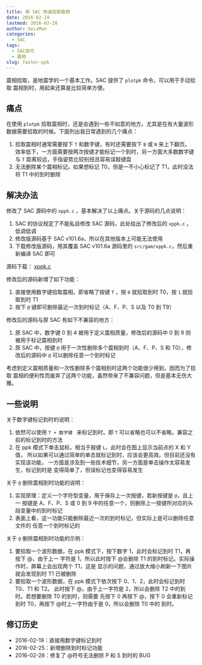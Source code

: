 ```yaml
---
title: 用 SAC 快速拾取震相
date: 2016-02-19
lastmod: 2016-02-28
author: SeisMan
categories:
  - SAC
tags:
  - SAC技巧
  - 震相
slug: faster-ppk
---
```


震相拾取，是地震学的一个基本工作。SAC 提供了 `plotpk` 命令，可以用于手动拾取
震相到时，用起来还算是比较简单方便。

<!--more-->

## 痛点

在使用 `plotpk` 拾取震相时，还是会遇到一些不如意的地方。尤其是在有大量波形
数据需要拾取的时候。下面列出我日常遇到的几个痛点：

1.  拾取震相时通常需要按下 `T` 和数字键，有时还需要按下 `B` 或 `N` 来上下翻页。
    效率低下，一方面需要按两次按键才能标记一个到时，另一方面大多数数字键与
    `T` 距离较远，手指姿势比较别扭且容易误敲键盘
2.  无法删除某个震相标记。如果想标记 T0，但是一不小心标记了 T1，此时没法将 T1 中的到时删除

## 解决办法

修改了 SAC 源码中的 `xppk.c` ，基本解决了以上痛点。关于源码的几点说明：

1.  SAC 的协议规定了不能私自修改 SAC 源码，此处给出了修改后的 `xppk.c` ，低调低调
2.  修改版源码基于 SAC v101.6a，所以在其他版本上可能无法使用
3.  下载修改版源码，用其覆盖 SAC v101.6a 源码里的 `src/gam/xppk.c`，然后重新编译 SAC 即可

源码下载： [xppk.c](http://7j1zxm.com1.z0.glb.clouddn.com/downloads/xppk.c)

修改后的源码新增了如下功能：

1.  直接使用数字键拾取震相，即省略了按键 `T` ，按 `0` 就拾取到时 T0，按 `1` 就拾取到时 T1
2.  按下 `@` 键即可删除最近一次到时标记（A、F、P、S 以及 T0 到 T9）

修改后的源码与原 SAC 有如下不兼容的地方：

1.  原 SAC 中，数字键 0 到 4 被用于定义震相质量，修改后的源码中 0 到 9 则被用于标记震相到时
2.  原 SAC 中，按键 `@` 用于一次性删除多个震相到时（A、F、P、S 和 T0），修改后的源码中 `@`
    可以删除任意一个到时标记

考虑到定义震相质量和一次性删除多个震相到时这两个功能很少用到，因而为了拾取
震相的便利性而废弃了这两个功能，虽然带来了不兼容问题，但是基本无伤大雅。

## 一些说明

关于数字键标记到时的说明：

1.  依然可以使用 `T + 数字键 ` 来标记到时。即 `T` 可以省略也可以不省略，兼容之前的标记到时的方法
2.  在 ppk 模式下单击鼠标，相当于敲键 `L`，此时会在图上显示当前点的 X 和 Y 值，
    所以如果可以通过简单的单击就标记到时，应该会更高效。但目前还没有实现该功能，
    一方面是涉及到一些技术细节，另一方面是单击操作太容易发生，标记到时是
    变得简单了，但误标记也变得容易发生

关于 `@` 删除震相到时功能的说明：

1.  实现原理：定义一个字符型变量，用于保存上一次按键，若新按键是 `@`，且上一
    按键是 A、F、P、S 或 0 到 9 中的任意一个，则删除上一按键所对应的头段变量中的到时标记
2.  表面上看，这一功能只能删除最近一次的到时标记，但实际上是可以删除任意文件的
    任意一个到时标记的

关于 `@` 删除震相到时功能的示例：

1.  要拾取一个波形数据，在 ppk 模式下，按下数字 1，此时会标记到时 T1，再按下 @，由于上一
    字符是 1，所以此时按下 @会删除 T1 的到时标记。实际操作时，屏幕上会出现两个 T1，这是
    显示的问题，通过放大缩小刷新一下图片就会发现到时 T1 已被删除
2.  要拾取一个波形数据，在 ppk 模式下依次按下 0、1、2，此时会标记到时 T0、T1 和 T2。
    此时按下 @，由于上一字符是 2，所以会删除 T2 中的到时。若想要删除 T0 的到时，则需要
    先按下 0 再按下 @，按下 0 会重新标记到时 T0，再按下 @时上一字符由于是 0，所以会删除 T0 中的
    到时。

## 修订历史

-   2016-02-19：直接用数字键标记到时
-   2016-02-25：新增删除到时标记功能
-   2016-02-28：修复了 @符号无法删除 P 和 S 到时的 BUG
